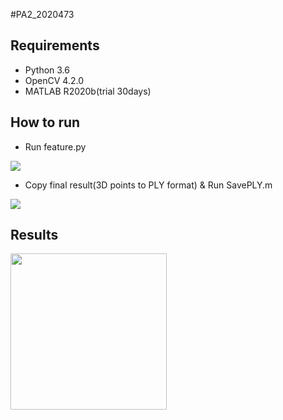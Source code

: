 #PA2_2020473

## Requirements
- Python 3.6
- OpenCV 4.2.0
- MATLAB R2020b(trial 30days)


## How to run
- Run feature.py
<img src="https://user-images.githubusercontent.com/65876643/101270253-a795f700-37ba-11eb-838e-b5e358b72859.png" />

- Copy final result(3D points to PLY format) & Run SavePLY.m
<img src="https://user-images.githubusercontent.com/65876643/101270265-d6ac6880-37ba-11eb-828e-d4e5b95012b0.png" />

## Results

<img src="https://github.com/arnab39/cycleGAN-PyTorch/blob/master/images/horse_real.png" width="250" />
